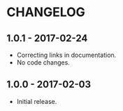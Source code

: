 CHANGELOG
=========


1.0.1 - 2017-02-24
------------------

* Correcting links in documentation.
* No code changes.


1.0.0 - 2017-02-03
------------------

* Initial release.
